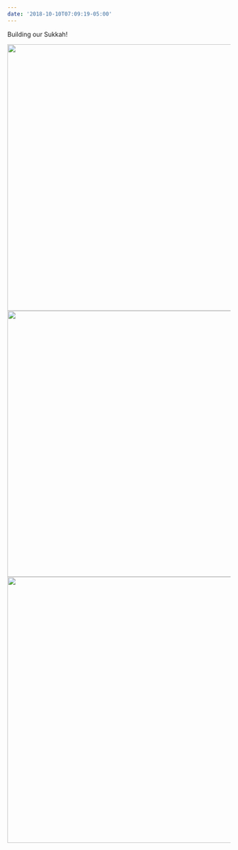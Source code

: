 ```yaml
---
date: '2018-10-10T07:09:19-05:00'
---
```

Building our Sukkah!

<img src="uploads/2018/f709b1dc53.jpg" width="600" height="600" /><img src="uploads/2018/6f29e6108f.jpg" width="600" height="599" /><img src="uploads/2018/8c53bdb46b.jpg" width="600" height="599" />
